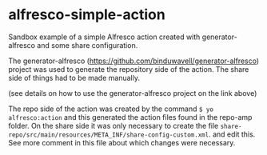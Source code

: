 # alfresco-simple-action
Sandbox example of a simple Alfresco action created with generator-alfresco and some share configuration.

The generator-alfresco (https://github.com/binduwavell/generator-alfresco) project was used to generate the repository side of 
the action. The share side of things had to be made manually.

(see details on how to use the generator-alfresco project on the link above)

The repo side of the action was created by the command
`$ yo alfresco:action` and this generated the action files found in the repo-amp folder. On the share side it was only necessary 
to create the file `share-repo/src/main/resources/META_INF/share-config-custom.xml`. and edit this. See more comment in this file 
about which changes were necessary.
